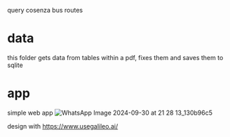 query cosenza bus routes

# data
this folder gets data from tables within a pdf, fixes them and saves them to sqlite

# app
simple web app
![WhatsApp Image 2024-09-30 at 21 28 13_130b96c5](https://github.com/user-attachments/assets/8e3dea15-9800-424b-9aef-9b23ddd2759d)

design with https://www.usegalileo.ai/
